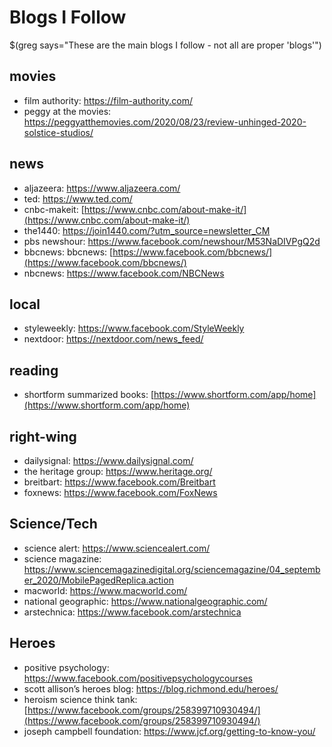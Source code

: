 # Blogs I Follow
$(greg says="These are the main blogs I follow - not all are proper 'blogs'")

## movies
* film authority: https://film-authority.com/
* peggy at the movies: https://peggyatthemovies.com/2020/08/23/review-unhinged-2020-solstice-studios/

## news
* aljazeera: https://www.aljazeera.com/
* ted: https://www.ted.com/
* cnbc-makeit: [https://www.cnbc.com/about-make-it/](https://www.cnbc.com/about-make-it/)
* the1440: https://join1440.com/?utm_source=newsletter_CM
* pbs newshour: https://www.facebook.com/newshour/M53NaDIVPgQ2d
* bbcnews: bbcnews: [https://www.facebook.com/bbcnews/](https://www.facebook.com/bbcnews/)
* nbcnews: https://www.facebook.com/NBCNews

## local
* styleweekly: https://www.facebook.com/StyleWeekly
* nextdoor: https://nextdoor.com/news_feed/


## reading
* shortform summarized books: [https://www.shortform.com/app/home](https://www.shortform.com/app/home)

## right-wing
* dailysignal: https://www.dailysignal.com/
* the heritage group: https://www.heritage.org/
* breitbart: https://www.facebook.com/Breitbart
* foxnews: https://www.facebook.com/FoxNews
  
## Science/Tech
* science alert: https://www.sciencealert.com/
* science magazine: https://www.sciencemagazinedigital.org/sciencemagazine/04_september_2020/MobilePagedReplica.action
* macworld: https://www.macworld.com/
* national geographic: https://www.nationalgeographic.com/
* arstechnica: https://www.facebook.com/arstechnica

## Heroes
* positive psychology: https://www.facebook.com/positivepsychologycourses
* scott allison’s heroes blog: https://blog.richmond.edu/heroes/
* heroism science think tank:  [https://www.facebook.com/groups/258399710930494/](https://www.facebook.com/groups/258399710930494/)
* joseph campbell foundation: https://www.jcf.org/getting-to-know-you/
<!--stackedit_data:
eyJoaXN0b3J5IjpbLTg3MjMyMTkzOF19
-->